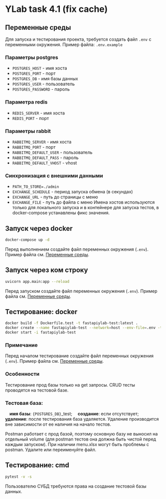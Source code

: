 # YLab task 4.1 (fix cache)

## Переменные среды
Для запуска и тестирования проекта, требуется создать файл `.env` с переменными окружения.
Пример файла: `.env.example`
### Параметры postgres
- `POSTGRES_HOST` - имя хоста
- `POSTGRES_PORT` - порт
- `POSTGRES_DB` - имя базы данных
- `POSTGRES_USER` - пользователь
- `POSTGRES_PASSWORD` - пароль
### Параметра redis
- `REDIS_SERVER` - имя хоста
- `REDIS_PORT` - порт
### Параметры rabbit
- `RABBITMQ_SERVER` - имя хоста
- `RABBITMQ_PORT` - порт
- `RABBITMQ_DEFAULT_USER` - пользователь
- `RABBITMQ_DEFAULT_PASS` - пароль
- `RABBITMQ_DEFAULT_VHOST` - vhost
### Синхронизация с внешними данными
- `PATH_TO_STORE=./admin`
- `EXCHANGE_SCHEDULE` - период запуска обмена (в секундах)
- `EXCHANGE_URL` - путь до страницы с меню
- `EXCHANGE_FILE` - путь до файла с меню
Имена хостов используются только для локального запуска и в контейнере для запуска тестов, в docker-compose устанавлены фикс значения.

## Запуск через docker
```sh
docker-compose up -d
```
Перед выполнением создайте файл переменных окружения (`.env`). Пример файла см. [Переменные среды](#пример-файла).

## Запуск через ком строку
```sh
uvicorn app.main:app --reload
```
Перед запуском создайте файл переменных окружения (`.env`). Пример файла см. [Переменные среды](#пример-файла).

## Тестирование: docker
```sh
docker build -f Dockerfile.test -t fastapiylab-test:latest .
docker create --name fastapiylab-test --network=host --env-file=.env -t fastapiylab-test:latest
docker start -i fastapiylab-test
```
### Примечание
Перед началом тестирование создайте файл переменных окружения (`.env`).
Пример файла см. [Переменные среды](#пример-файла).
### Особенности
Тестирование прод базы только на get запросы.
CRUD тесты проводятся на тестовой базе.
### Тестовая база:
&emsp;**имя базы**: `{POSTGRES_DB}`_test;
&emsp;**создание**: если отсутствует;
&emsp;**удаление**: после тестирования база удаляется.
Удаление производится вне зависимости от ее наличия на начало тестов.

Postman работает с прод базой, поэтому основную базу не выносил на отдельный volume
(для postman тестов она должна быть чистой перед каждым запуском).
При наличии menu.xlsx могут быть проблемы с postman. Удалите или переименуйте файл.

## Тестирование: cmd
```sh
pytest -v -s
```
Пользователю СУБД требуются права на создание тестовой базы данных.

